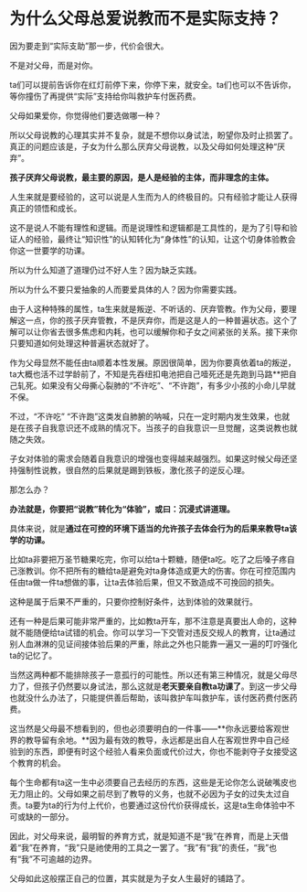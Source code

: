 # 为什么父母总爱说教而不是实际支持？

因为要走到“实际支助”那一步，代价会很大。

不是对父母，而是对你。

ta们可以提前告诉你在红灯前停下来，你停下来，就安全。ta们也可以不告诉你，等你撞伤了再提供“实际”支持给你叫救护车付医药费。

父母如果爱你，你觉得他们要选做哪一种？

所以父母说教的心理其实并不复杂，就是不想你以身试法，盼望你及时止损罢了。真正的问题应该是，子女为什么那么厌弃父母说教，以及父母如何处理这种“厌弃”。

**孩子厌弃父母说教，最主要的原因，是人是经验的主体，而非理念的主体。**

人生来就是要经验的，这可以说是人生而为人的终极目的。只有经验才能让人获得真正的领悟和成长。

这不是说人不能有理性和逻辑。而是说理性和逻辑都是工具性的，是为了引导和验证人的经验，最终让“知识性”的认知转化为“身体性”的认知，让这个切身体验教会你这一世要学的功课。

所以为什么知道了道理仍过不好人生？因为缺乏实践。

所以为什么不要只爱抽象的人而要爱具体的人？因为你需要实践。

由于人这种特殊的属性，ta生来就是叛逆、不听话的、厌弃管教。作为父母，要理解这一点，你的孩子厌弃管教，不是厌弃你，而是这是人的一种普遍状态。这个了解可以让你省去很多焦虑和内耗，也可以缓解你和子女之间紧张的关系。接下来你只要知道如何处理这种普遍状态就好了。

作为父母显然不能任由ta顺着本性发展。原因很简单，因为你要真依着ta的叛逆，ta大概也活不过学龄前了，不知是先吞纽扣电池把自己噎死还是先跑到马路**把自己轧死。如果没有父母撕心裂肺的“不许吃”、“不许跑”，有多少小孩的小命儿早就不保。

不过，“不许吃” “不许跑”这类发自肺腑的呐喊，只在一定时期内发生效果，也就是在孩子自我意识还不成熟的情况下。当孩子的自我意识一旦觉醒，这类说教也就随之失效。

子女对体验的需求会随着自我意识的增强也变得越来越强烈。如果这时候父母还坚持强制性说教，很自然的后果就是踢到铁板，激化孩子的逆反心理。

那怎么办？

**办法就是，你要把“说教”转化为“体验”，或曰：沉浸式讲道理。**

具体来说，就是**通过在可控的环境下适当的允许孩子去体会行为的后果来教导ta该学的功课。**

比如ta非要把万圣节糖果吃完，你可以给ta十颗糖，随便ta吃。吃了之后嗓子疼自己涨教训。你不把所有的糖给ta是避免对ta身体造成更大的伤害。你在可控范围内任由ta做一件ta想做的事，让ta去体验后果，但又不致造成不可挽回的损失。

这种是属于后果不严重的，只要你控制好条件，达到体验的效果就行。

还有一种是后果可能非常严重的，比如教ta开车，那不注意是真要出人命的，这种就不能随便给ta试错的机会。你可以学习一下交管对违反交规人的教育，让ta通过别人血淋淋的见证间接体验后果的严重，除此之外也只能靠一遍又一遍的叮咛强化ta的记忆了。

当然这两种都不能排除孩子一意孤行的可能性。所以还有第三种情况，就是父母尽力了，但孩子仍然要以身试法，那么这就是**老天要亲自教ta功课了**。到这一步父母也就没什么办法了，只能提供善后帮助，该叫救护车叫救护车，该付医药费付医药费。

这当然是父母最不想看到的，但也必须要明白的一件事——**你永远要给客观世界的教导留有余地。**因为最有效的教导，永远都是出自人在客观世界中自己经验到的东西，即便有时这个经验人看来负面或代价过大，你也不能剥夺子女接受这个教育的机会。

每个生命都有ta这一生中必须要自己去经历的东西，这些是无论你怎么说破嘴皮也无力阻止的。父母如果之前尽到了教导的义务，也就不必因为子女的过失太过自责。ta要为ta的行为付上代价，也要通过这份代价获得成长，这是ta生命体验中不可或缺的一部分。

因此，对父母来说，最明智的养育方式，就是知道不是“我”在养育，而是上天借着“我”在养育，“我”只是祂使用的工具之一罢了。“我”有“我”的责任，“我”也有“我”不可逾越的边界。

父母如此这般摆正自己的位置，其实就是为子女人生最好的铺路了。

